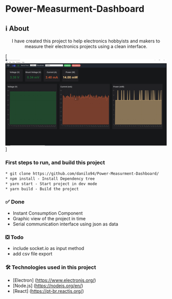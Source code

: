 # Power-Measurment-Dashboard


## ℹ️ About
<p align="center">I have created this project to help electronics hobbyists and makers to measure their electronics projects using a clean interface.</p>

[![Logo](https://github.com/danilo94/Power-Measurment-Dashboard/blob/master/img/measure.PNG)]

### First steps to run, and build this project
```
* git clone https://github.com/danilo94/Power-Measurment-Dashboard/
* npm install - Install Dependency tree
* yarn start - Start project in dev mode
* yarn build - Build the project

```

### ✅ Done
* Instant Consumption Component
* Graphic view of the project in time
* Serial communication interface using json as data


### ❎ Todo
* include socket.io as input method
* add csv file export

### 🛠 Technologies used in this project

- [Electron] (https://www.electronjs.org/)
- [Node.js] (https://nodejs.org/en/)
- [React] (https://pt-br.reactjs.org/)













